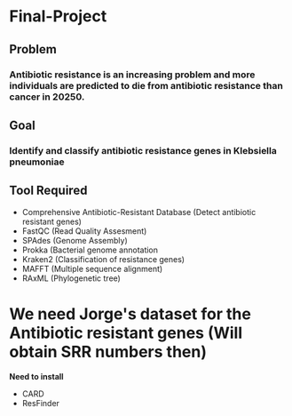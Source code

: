 # Final-Project

## Problem
### Antibiotic resistance is an increasing problem and more individuals are predicted to die from antibiotic resistance than cancer in 20250.

## Goal
### Identify and classify antibiotic resistance genes in Klebsiella pneumoniae

## Tool Required
- Comprehensive Antibiotic-Resistant Database (Detect antibiotic resistant genes) 
- FastQC (Read Quality Assesment)
- SPAdes (Genome Assembly)
- Prokka (Bacterial genome annotation
- Kraken2 (Classification of resistance genes)
- MAFFT (Multiple sequence alignment)
- RAxML (Phylogenetic tree)

# We need Jorge's dataset for the Antibiotic resistant genes (Will obtain SRR numbers then)

**Need to install**
- CARD
- ResFinder
